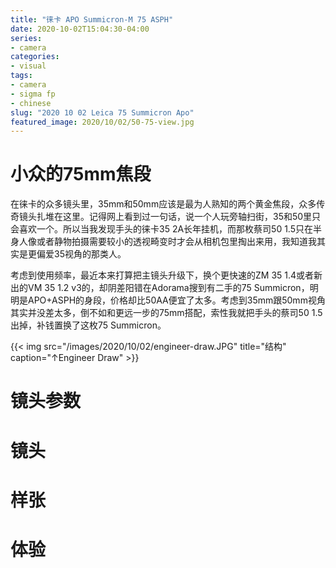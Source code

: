 ```yaml
---
title: "徕卡 APO Summicron-M 75 ASPH"
date: 2020-10-02T15:04:30-04:00
series:
- camera
categories:
- visual
tags:
- camera
- sigma fp
- chinese
slug: "2020 10 02 Leica 75 Summicron Apo"
featured_image: 2020/10/02/50-75-view.jpg
---
```


# 小众的75mm焦段

在徕卡的众多镜头里，35mm和50mm应该是最为人熟知的两个黄金焦段，众多传奇镜头扎堆在这里。记得网上看到过一句话，说一个人玩旁轴扫街，35和50里只会喜欢一个。所以当我发现手头的徕卡35 2A长年挂机，而那枚蔡司50 1.5只在半身人像或者静物拍摄需要较小的透视畸变时才会从相机包里掏出来用，我知道我其实是更偏爱35视角的那类人。

考虑到使用频率，最近本来打算把主镜头升级下，换个更快速的ZM 35 1.4或者新出的VM 35 1.2 v3的，却阴差阳错在Adorama搜到有二手的75 Summicron，明明是APO+ASPH的身段，价格却比50AA便宜了太多。考虑到35mm跟50mm视角其实并没差太多，倒不如和更远一步的75mm搭配，索性我就把手头的蔡司50 1.5出掉，补钱置换了这枚75 Summicron。


{{< img src="/images/2020/10/02/engineer-draw.JPG" title="结构" caption="↑Engineer Draw" >}}

# 镜头参数

# 镜头

# 样张

# 体验


